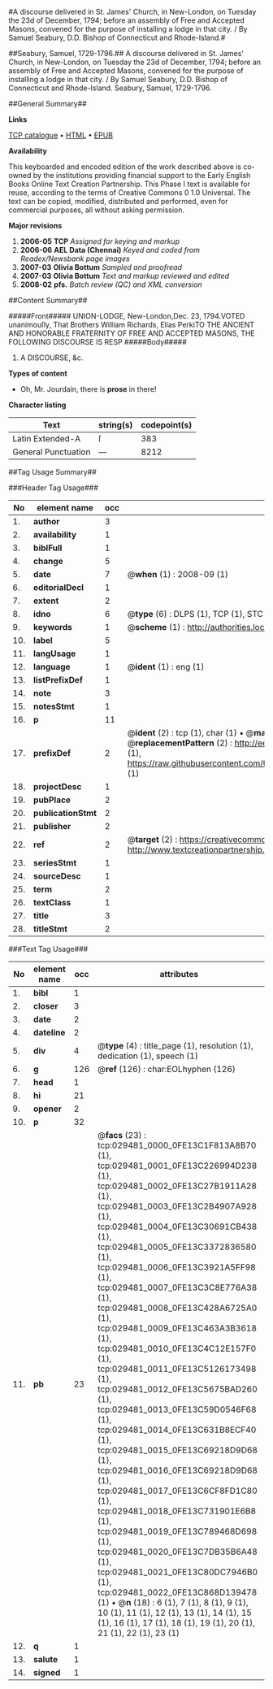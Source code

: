 #A discourse delivered in St. James' Church, in New-London, on Tuesday the 23d of December, 1794; before an assembly of Free and Accepted Masons, convened for the purpose of installing a lodge in that city. / By Samuel Seabury, D.D. Bishop of Connecticut and Rhode-Island.#

##Seabury, Samuel, 1729-1796.##
A discourse delivered in St. James' Church, in New-London, on Tuesday the 23d of December, 1794; before an assembly of Free and Accepted Masons, convened for the purpose of installing a lodge in that city. / By Samuel Seabury, D.D. Bishop of Connecticut and Rhode-Island.
Seabury, Samuel, 1729-1796.

##General Summary##

**Links**

[TCP catalogue](http://www.ota.ox.ac.uk/tcp/)  • 
[HTML](http://tei.it.ox.ac.uk/tcp/Texts-HTML/free/N22/N22330.html)  • 
[EPUB](http://tei.it.ox.ac.uk/tcp/Texts-EPUB/free/N22/N22330.epub)

**Availability**

This keyboarded and encoded edition of the
	       work described above is co-owned by the institutions
	       providing financial support to the Early English Books
	       Online Text Creation Partnership. This Phase I text is
	       available for reuse, according to the terms of Creative
	       Commons 0 1.0 Universal. The text can be copied,
	       modified, distributed and performed, even for
	       commercial purposes, all without asking permission.

**Major revisions**

1. __2006-05__ __TCP__ *Assigned for keying and markup*
1. __2006-06__ __AEL Data (Chennai)__ *Keyed and coded from Readex/Newsbank page images*
1. __2007-03__ __Olivia Bottum__ *Sampled and proofread*
1. __2007-03__ __Olivia Bottum__ *Text and markup reviewed and edited*
1. __2008-02__ __pfs.__ *Batch review (QC) and XML conversion*

##Content Summary##

#####Front#####
UNION-LODGE, New-London,Dec. 23, 1794.VOTED unanimouſly, That Brothers William Richards, Elias PerkiTO THE ANCIENT AND HONORABLE FRATERNITY OF FREE AND ACCEPTED MASONS, THE FOLLOWING DISCOURSE IS RESP
#####Body#####

1. A DISCOURSE, &c.

**Types of content**

  * Oh, Mr. Jourdain, there is **prose** in there!

**Character listing**


|Text|string(s)|codepoint(s)|
|---|---|---|
|Latin Extended-A|ſ|383|
|General Punctuation|—|8212|

##Tag Usage Summary##

###Header Tag Usage###

|No|element name|occ|attributes|
|---|---|---|---|
|1.|__author__|3||
|2.|__availability__|1||
|3.|__biblFull__|1||
|4.|__change__|5||
|5.|__date__|7| @__when__ (1) : 2008-09 (1)|
|6.|__editorialDecl__|1||
|7.|__extent__|2||
|8.|__idno__|6| @__type__ (6) : DLPS (1), TCP (1), STC (1), NOTIS (1), IMAGE-SET (1), EVANS-CITATION (1)|
|9.|__keywords__|1| @__scheme__ (1) : http://authorities.loc.gov/ (1)|
|10.|__label__|5||
|11.|__langUsage__|1||
|12.|__language__|1| @__ident__ (1) : eng (1)|
|13.|__listPrefixDef__|1||
|14.|__note__|3||
|15.|__notesStmt__|1||
|16.|__p__|11||
|17.|__prefixDef__|2| @__ident__ (2) : tcp (1), char (1)  •  @__matchPattern__ (2) : ([0-9\-]+):([0-9IVX]+) (1), (.+) (1)  •  @__replacementPattern__ (2) : http://eebo.chadwyck.com/downloadtiff?vid=$1&page=$2 (1), https://raw.githubusercontent.com/textcreationpartnership/Texts/master/tcpchars.xml#$1 (1)|
|18.|__projectDesc__|1||
|19.|__pubPlace__|2||
|20.|__publicationStmt__|2||
|21.|__publisher__|2||
|22.|__ref__|2| @__target__ (2) : https://creativecommons.org/publicdomain/zero/1.0/ (1), http://www.textcreationpartnership.org/docs/. (1)|
|23.|__seriesStmt__|1||
|24.|__sourceDesc__|1||
|25.|__term__|2||
|26.|__textClass__|1||
|27.|__title__|3||
|28.|__titleStmt__|2||


###Text Tag Usage###

|No|element name|occ|attributes|
|---|---|---|---|
|1.|__bibl__|1||
|2.|__closer__|3||
|3.|__date__|2||
|4.|__dateline__|2||
|5.|__div__|4| @__type__ (4) : title_page (1), resolution (1), dedication (1), speech (1)|
|6.|__g__|126| @__ref__ (126) : char:EOLhyphen (126)|
|7.|__head__|1||
|8.|__hi__|21||
|9.|__opener__|2||
|10.|__p__|32||
|11.|__pb__|23| @__facs__ (23) : tcp:029481_0000_0FE13C1F813A8B70 (1), tcp:029481_0001_0FE13C226994D238 (1), tcp:029481_0002_0FE13C27B1911A28 (1), tcp:029481_0003_0FE13C2B4907A928 (1), tcp:029481_0004_0FE13C30691CB438 (1), tcp:029481_0005_0FE13C3372836580 (1), tcp:029481_0006_0FE13C3921A5FF98 (1), tcp:029481_0007_0FE13C3C8E776A38 (1), tcp:029481_0008_0FE13C428A6725A0 (1), tcp:029481_0009_0FE13C463A3B3618 (1), tcp:029481_0010_0FE13C4C12E157F0 (1), tcp:029481_0011_0FE13C5126173498 (1), tcp:029481_0012_0FE13C5675BAD260 (1), tcp:029481_0013_0FE13C59D0546F68 (1), tcp:029481_0014_0FE13C631B8ECF40 (1), tcp:029481_0015_0FE13C69218D9D68 (1), tcp:029481_0016_0FE13C69218D9D68 (1), tcp:029481_0017_0FE13C6CF8FD1C80 (1), tcp:029481_0018_0FE13C731901E6B8 (1), tcp:029481_0019_0FE13C789468D698 (1), tcp:029481_0020_0FE13C7DB35B6A48 (1), tcp:029481_0021_0FE13C80DC7946B0 (1), tcp:029481_0022_0FE13C868D139478 (1)  •  @__n__ (18) : 6 (1), 7 (1), 8 (1), 9 (1), 10 (1), 11 (1), 12 (1), 13 (1), 14 (1), 15 (1), 16 (1), 17 (1), 18 (1), 19 (1), 20 (1), 21 (1), 22 (1), 23 (1)|
|12.|__q__|1||
|13.|__salute__|1||
|14.|__signed__|1||
